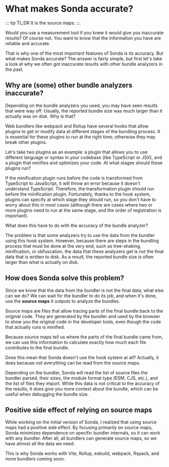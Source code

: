 # What makes Sonda accurate?

::: tip TL;DR
It is the source maps.
:::

Would you use a measurement tool if you knew it would give you inaccurate results? Of course not. You want to know that the information you have are reliable and accurate.

That is why one of the most important features of Sonda is its accuracy. But what makes Sonda accurate? The answer is fairly simple, but first let's take a look at why we often got inaccurate results with other bundle analyzers in the past.

## Why are (some) other bundle analyzers inaccurate?

Depending on the bundle analyzers you used, you may have seen results that were way off. Usually, the reported bundle size was much larger than it actually was on disk. Why is that?

Web bundlers like webpack and Rollup have several hooks that allow plugins to get or modify data at different stages of the bundling process. It is essential for these plugins to run at the right time; otherwise they may break other plugins.

<CustomImage
  src="/blog/rollup_hooks.jpg"
  alt="Graph showing the order of hooks in Rollup"
  caption="The order of hooks in Rollup. Source: https://rollupjs.org"
/>

Let's take two plugins as an example: a plugin that allows you to use different language or syntax in your codebase (like TypeScript or JSX), and a plugin that minifies and optimizes your code. At what stages should these plugins run?

If the minification plugin runs before the code is transformed from TypeScript to JavaScript, it will throw an error because it doesn't understand TypeScript. Therefore, the transformation plugin should run before the minification plugin. Fortunately, thanks to the hook system, plugins can specify at which stage they should run, so you don't have to worry about this in most cases (although there are cases where two or more plugins need to run at the same stage, and the order of registration is important).

What does this have to do with the accuracy of the bundle analyzer?

The problem is that some analyzers try to use the data from the bundler using this hook system. However, because there are steps in the bundling process that must be done at the very end, such as tree-shaking, minification, or obfuscation, the data that these analyzers get is not the final data that is written to disk. As a result, the reported bundle size is often larger than what is actually on disk.

## How does Sonda solve this problem?

Since we know that the data from the bundler is not the final data, what else can we do? We can wait for the bundler to do its job, and when it's done, use the **source maps** it outputs to analyze the bundles.

Source maps are files that allow tracing parts of the final bundle back to the original code. They are generated by the bundler and used by the browser to show you the original code in the developer tools, even though the code that actually runs is minified.

<CustomImage
  src="/blog/source_map.jpg"
  alt="Arrow pointing a part of minified code back to the original code"
  caption="Tracing minified code back to the original. Source: https://evanw.github.io/source-map-visualization/"
/>

Because source maps tell us where the parts of the final bundle came from, we can use this information to calculate exactly how much each file contributes to the final bundle.

Does this mean that Sonda doesn't use the hook system at all? Actually, it does because not everything can be read from the source maps.

Depending on the bundler, Sonda will read the list of source files the bundler parsed, their sizes, the module format type (ESM, CJS, etc.), and the list of files they import. While this data is not critical to the accuracy of the results, it does give you more context about the bundle, which can be useful when debugging the bundle size.

## Positive side effect of relying on source maps

While working on the initial version of Sonda, I realized that using source maps had a positive side effect. By focusing primarily on source maps, Sonda minimizes dependence on specific bundler internals, so it can work with any bundler. After all, all bundlers can generate source maps, so we have almost all the data we need.

This is why Sonda works with Vite, Rollup, esbuild, webpack, Rspack, and more bundlers coming soon.
